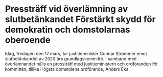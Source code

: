 # Pressträff vid överlämning av slutbetänkandet Förstärkt skydd för demokratin och domstolarnas oberoende

Idag, fredagen den 17 mars, tar justitieminister Gunnar Strömmer emot slutbetänkandet av 2020 års grundlagskommitté. I samband med överlämnandet hålls en pressträff med justitieministern och ordföranden för kommittén, tillika Högsta domstolens ordförande, Anders Eka.
